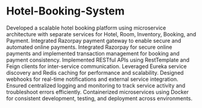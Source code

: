# Hotel-Booking-System
Developed a scalable hotel booking platform using microservice architecture with separate services for Hotel, Room, Inventory, Booking, and Payment. Integrated Razorpay payment gateway to enable secure and automated online payments.
Integrated Razorpay for secure online payments and implemented transaction management for booking and payment consistency.
Implemented RESTful APIs using RestTemplate and Feign clients for inter-service communication.
Leveraged Eureka service discovery and Redis caching for performance and scalability.
Designed webhooks for real-time notifications and external service integration.
Ensured centralized logging and monitoring to track service activity and troubleshoot errors efficiently.
Containerized microservices using Docker for consistent development, testing, and deployment across environments.
